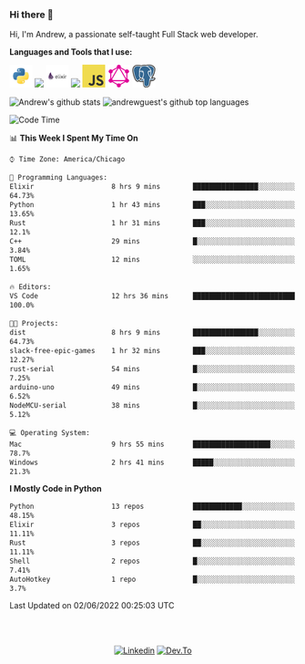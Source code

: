 ### Hi there 👋

Hi, I'm Andrew, a passionate self-taught Full Stack web developer.

**Languages and Tools that I use:**  

<code><img height="40" src="https://raw.githubusercontent.com/github/explore/80688e429a7d4ef2fca1e82350fe8e3517d3494d/topics/python/python.png"></code>
<code><img height="40" src="https://fastapi.tiangolo.com/img/logo-margin/logo-teal.png"></code>
<code><img height="40" src="https://raw.githubusercontent.com/github/explore/d106aa3f6fa091ab80ab5c8cf0d931baff3caaea/topics/elixir/elixir.png"></code>
<code><img height="40" src="https://img.stackshare.io/service/3262/-s9uoLIN.png"></code>
<code><img height="40" src="https://raw.githubusercontent.com/github/explore/80688e429a7d4ef2fca1e82350fe8e3517d3494d/topics/javascript/javascript.png"></code>
<code><img height="40" src="https://raw.githubusercontent.com/github/explore/5c058a388828bb5fde0bcafd4bc867b5bb3f26f3/topics/graphql/graphql.png"></code>
<code><img height="40" src="https://raw.githubusercontent.com/github/explore/80688e429a7d4ef2fca1e82350fe8e3517d3494d/topics/postgresql/postgresql.png"></code>

![Andrew's github stats](https://github-readme-stats.vercel.app/api?username=andrewguest&show_icons=true&theme=vue-dark&count_private=true)
<img height="180em" src="https://github-readme-stats.vercel.app/api/top-langs/?username=andrewguest&theme=vue-dark&layout=compact" alt="andrewguest's github top languages" />

<!--START_SECTION:waka-->
![Code Time](http://img.shields.io/badge/Code%20Time-1%2C120%20hrs%2032%20mins-blue)

📊 **This Week I Spent My Time On** 

```text
⌚︎ Time Zone: America/Chicago

💬 Programming Languages: 
Elixir                   8 hrs 9 mins        ████████████████░░░░░░░░░   64.73% 
Python                   1 hr 43 mins        ███░░░░░░░░░░░░░░░░░░░░░░   13.65% 
Rust                     1 hr 31 mins        ███░░░░░░░░░░░░░░░░░░░░░░   12.1% 
C++                      29 mins             █░░░░░░░░░░░░░░░░░░░░░░░░   3.84% 
TOML                     12 mins             ░░░░░░░░░░░░░░░░░░░░░░░░░   1.65%

🔥 Editors: 
VS Code                  12 hrs 36 mins      █████████████████████████   100.0%

🐱‍💻 Projects: 
dist                     8 hrs 9 mins        ████████████████░░░░░░░░░   64.73% 
slack-free-epic-games    1 hr 32 mins        ███░░░░░░░░░░░░░░░░░░░░░░   12.27% 
rust-serial              54 mins             █░░░░░░░░░░░░░░░░░░░░░░░░   7.25% 
arduino-uno              49 mins             █░░░░░░░░░░░░░░░░░░░░░░░░   6.52% 
NodeMCU-serial           38 mins             █░░░░░░░░░░░░░░░░░░░░░░░░   5.12%

💻 Operating System: 
Mac                      9 hrs 55 mins       ███████████████████░░░░░░   78.7% 
Windows                  2 hrs 41 mins       █████░░░░░░░░░░░░░░░░░░░░   21.3%

```

**I Mostly Code in Python** 

```text
Python                   13 repos            ████████████░░░░░░░░░░░░░   48.15% 
Elixir                   3 repos             ██░░░░░░░░░░░░░░░░░░░░░░░   11.11% 
Rust                     3 repos             ██░░░░░░░░░░░░░░░░░░░░░░░   11.11% 
Shell                    2 repos             █░░░░░░░░░░░░░░░░░░░░░░░░   7.41% 
AutoHotkey               1 repo              █░░░░░░░░░░░░░░░░░░░░░░░░   3.7%

```



 Last Updated on 02/06/2022 00:25:03 UTC
<!--END_SECTION:waka-->

<br><br>
<p align="center">
   <a href="https://www.linkedin.com/in/andrew-guest-a891759a" target="_blank"><img src="https://img.shields.io/badge/LinkedIn-0077B5?style=for-the-badge&logo=linkedin&logoColor=white" alt="Linkedin"></a>
  <a href="https://dev.to/aguest" target="_blank"><img src="https://img.shields.io/badge/Dev.to-0A0A0A?style=for-the-badge&logo=dev%2Eto&logoColor=white" alt="Dev.To"></a>
</p>
